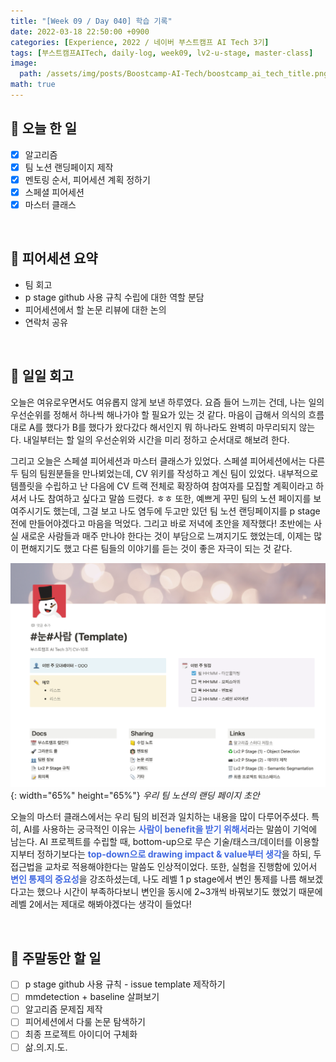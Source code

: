 ```yaml
---
title: "[Week 09 / Day 040] 학습 기록"
date: 2022-03-18 22:50:00 +0900
categories: [Experience, 2022 / 네이버 부스트캠프 AI Tech 3기]
tags: [부스트캠프AITech, daily-log, week09, lv2-u-stage, master-class]     # TAG names should always be lowercase
image: 
  path: /assets/img/posts/Boostcamp-AI-Tech/boostcamp_ai_tech_title.png
math: true
---
```

## **📝 오늘 한 일**
- [x]  알고리즘
- [x]  팀 노션 랜딩페이지 제작
- [x]  멘토링 순서, 피어세션 계획 정하기
- [x]  스페셜 피어세션
- [x]  마스터 클래스

<br>

## **👥 피어세션 요약**
- 팀 회고
- p stage github 사용 규칙 수립에 대한 역할 분담
- 피어세션에서 할 논문 리뷰에 대한 논의
- 연락처 공유

<br>

## **🐾 일일 회고**
오늘은 여유로우면서도 여유롭지 않게 보낸 하루였다. 요즘 들어 느끼는 건데, 나는 일의 우선순위를 정해서 하나씩 해나가야 할 필요가 있는 것 같다. 마음이 급해서 의식의 흐름대로 A를 했다가 B를 했다가 왔다갔다 해서인지 뭐 하나라도 완벽히 마무리되지 않는다. 내일부터는 할 일의 우선순위와 시간을 미리 정하고 순서대로 해보려 한다.

그리고 오늘은 스페셜 피어세션과 마스터 클래스가 있었다. 스페셜 피어세션에서는 다른 두 팀의 팀원분들을 만나뵈었는데, CV 위키를 작성하고 계신 팀이 있었다. 내부적으로 템플릿을 수립하고 난 다음에 CV 트랙 전체로 확장하여 참여자를 모집할 계획이라고 하셔서 나도 참여하고 싶다고 말씀 드렸다. ㅎㅎ 또한, 예쁘게 꾸민 팀의 노션 페이지를 보여주시기도 했는데, 그걸 보고 나도 염두에 두고만 있던 팀 노션 랜딩페이지를 p stage 전에 만들어야겠다고 마음을 먹었다. 그리고 바로 저녁에 초안을 제작했다! 초반에는 사실 새로운 사람들과 매주 만나야 한다는 것이 부담으로 느껴지기도 했었는데, 이제는 많이 편해지기도 했고 다른 팀들의 이야기를 듣는 것이 좋은 자극이 되는 것 같다.

![](/assets/img/posts/Boostcamp-AI-Tech/Daily-Log/week09/d040.png){: width="65%" height="65%"}
_우리 팀 노션의 랜딩 페이지 초안_

오늘의 마스터 클래스에서는 우리 팀의 비전과 일치하는 내용을 많이 다루어주셨다. 특히, AI를 사용하는 궁극적인 이유는 <span style="color: royalblue">**사람이 benefit을 받기 위해서**</span>라는 말씀이 기억에 남는다. AI 프로젝트를 수립할 때, bottom-up으로 무슨 기술/태스크/데이터를 이용할지부터 정하기보다는 <span style="color: royalblue">**top-down으로 drawing impact & value부터 생각**</span>을 하되, 두 접근법을 교차로 적용해야한다는 말씀도 인상적이었다. 또한, 실험을 진행함에 있어서 <span style="color: royalblue">**변인 통제의 중요성**</span>을 강조하셨는데, 나도 레벨 1 p stage에서 변인 통제를 나름 해보겠다고는 했으나 시간이 부족하다보니 변인을 동시에 2~3개씩 바꿔보기도 했었기 때문에 레벨 2에서는 제대로 해봐야겠다는 생각이 들었다!

<br>

## **🚀 주말동안 할 일**
- [ ]  p stage github 사용 규칙 - issue template 제작하기
- [ ]  mmdetection + baseline 살펴보기
- [ ]  알고리즘 문제집 제작
- [ ]  피어세션에서 다룰 논문 탐색하기
- [ ]  최종 프로젝트 아이디어 구체화
- [ ]  삶.의.지.도.